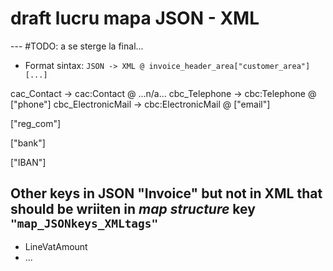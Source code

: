 # draft lucru mapa JSON - XML

--- #TODO: a se sterge la final...

* Format sintax: `JSON -> XML @ invoice_header_area["customer_area"][...]`


 cac_Contact  ->  cac:Contact  @  ...n/a...
    cbc_Telephone  ->  cbc:Telephone  @  ["phone"]
    cbc_ElectronicMail  ->  cbc:ElectronicMail  @  ["email"]





["reg_com"] 

["bank"] 

["IBAN"] 







## Other keys in JSON "Invoice" but not in XML that should be wriiten in *map structure* key `"map_JSONkeys_XMLtags"`

* LineVatAmount
* ...


